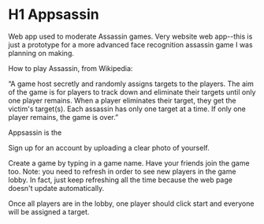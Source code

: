 # H1 Appsassin

Web app used to moderate Assassin games. Very website web app--this is just a prototype for a more advanced face recognition assassin game I was planning on making.

How to play Assassin, from Wikipedia:

“A game host secretly and randomly assigns targets to the players. The aim of the game is for players to track down and eliminate their targets until only one player remains. When a player eliminates their target, they get the victim's target(s). Each assassin has only one target at a time. If only one player remains, the game is over.”


Appsassin is the 

Sign up for an account by uploading a clear photo of yourself.

Create a game by typing in a game name. Have your friends join the game too. Note: you need to refresh in order to see new players in the game lobby. In fact, just keep refreshing all the time because the web page doesn't update automatically.

Once all players are in the lobby, one player should click start and everyone will be assigned a target. 
